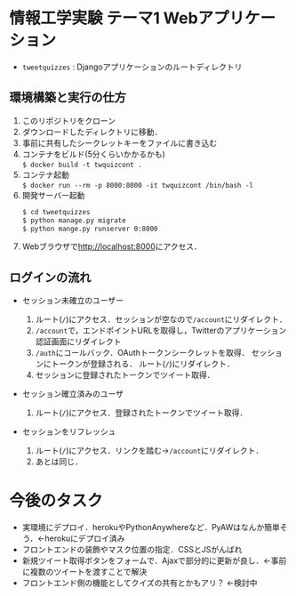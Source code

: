 # 情報工学実験 テーマ1 Webアプリケーション
- `tweetquizzes` : Djangoアプリケーションのルートディレクトリ


## 環境構築と実行の仕方
1. このリポジトリをクローン
4. ダウンロードしたディレクトリに移動．
5. 事前に共有したシークレットキーをファイルに書き込む
6. コンテナをビルド(5分くらいかかるかも)  
	`$ docker build -t twquizcont .`
4. コンテナ起動  
	`$ docker run --rm -p 8000:8000 -it twquizcont /bin/bash -l`
5. 開発サーバー起動
	``` sh
	$ cd tweetquizzes
	$ python manage.py migrate
	$ python mange.py runserver 0:8000
	```
6. Webブラウザで[http://localhost:8000](http://localhost:8000)にアクセス．



## ログインの流れ

- セッション未確立のユーザー
	1. ルート(`/`)にアクセス．セッションが空なので`/account`にリダイレクト．
	2. `/account`で，エンドポイントURLを取得し，Twitterのアプリケーション認証画面にリダイレクト
	3. `/auth`にコールバック．OAuthトークンシークレットを取得．
セッションにトークンが登録される．
		ルート(`/`)にリダイレクト．
	4. セッションに登録されたトークンでツイート取得．

- セッション確立済みのユーザ
	1. ルート(`/`)にアクセス．登録されたトークンでツイート取得．

- セッションをリフレッシュ
	1. ルート(`/`)にアクセス．リンクを踏む→`/account`にリダイレクト．
	2. あとは同じ．


# 今後のタスク
- 実環境にデプロイ．herokuやPythonAnywhereなど．PyAWはなんか簡単そう．←herokuにデプロイ済み
- フロントエンドの装飾やマスク位置の指定．CSSとJSがんばれ
- 新規ツイート取得ボタンをフォームで．Ajaxで部分的に更新が良し．←事前に複数のツイートを渡すことで解決
- フロントエンド側の機能としてクイズの共有とかもアリ？ ←検討中

